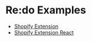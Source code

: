 # Re:do Examples

- [Shopify Extension](shopify-extension)
- [Shopify Extension React](shopify-extension-react)
